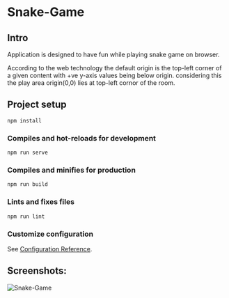 # Snake-Game

## Intro
Application is designed to have fun while playing snake game on browser.

According to the web technology the default origin is the top-left corner of a given content with +ve y-axis values being below origin.
considering this the play area origin(0,0) lies at top-left cornor of the room.

## Project setup
```
npm install
```

### Compiles and hot-reloads for development
```
npm run serve
```

### Compiles and minifies for production
```
npm run build
```

### Lints and fixes files
```
npm run lint
```

### Customize configuration
See [Configuration Reference](https://cli.vuejs.org/config/).

## Screenshots:
![Snake-Game](C:\Users\ramu0\OneDrive\Desktop\Games\sg_welcome_page.jpg)